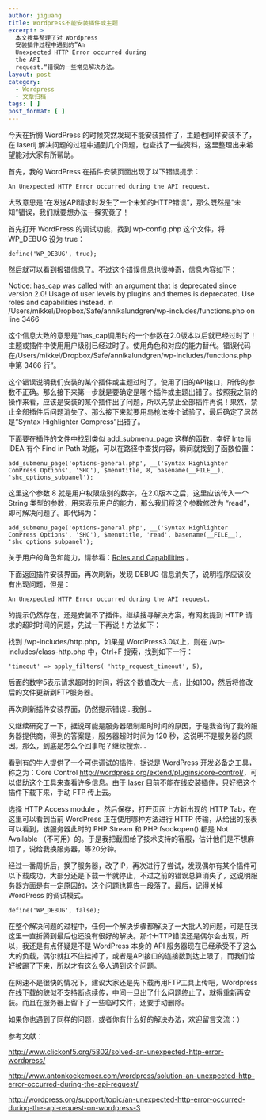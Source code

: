 ```yaml
---
author: jiguang
title: Wordpress不能安装插件或主题
excerpt: >
  本文搜集整理了对 Wordpress
  安装插件过程中遇到的”An
  Unexpected HTTP Error occurred during
  the API
  request.“错误的一些常见解决办法。
layout: post
category:
  - Wordpress
  - 文章归档
tags: [ ]
post_format: [ ]
---
```

今天在折腾 WordPress 的时候突然发现不能安装插件了，主题也同样安装不了，在 laserij 解决问题的过程中遇到几个问题，也查找了一些资料，这里整理出来希望能对大家有所帮助。

首先，我的 WordPress 在插件安装页面出现了以下错误提示：

    An Unexpected HTTP Error occurred during the API request.

大致意思是“在发送API请求时发生了一个未知的HTTP错误”，那么既然是“未知”错误，我们就要想办法一探究竟了！

首先打开 WordPress 的调试功能，找到 wp-config.php 这个文件，将 WP_DEBUG 设为 true：

    define('WP_DEBUG', true);

然后就可以看到报错信息了。不过这个错误信息也很神奇，信息内容如下：

Notice: has_cap was called with an argument that is deprecated since version 2.0! Usage of user levels by plugins and themes is deprecated. Use roles and capabilities instead. in /Users/mikkel/Dropbox/Safe/annikalundgren/wp-includes/functions.php on line 3466

这个信息大致的意思是“has_cap调用时的一个参数在2.0版本以后就已经过时了！主题或插件中使用用户级别已经过时了。使用角色和对应的能力替代。错误代码在/Users/mikkel/Dropbox/Safe/annikalundgren/wp-includes/functions.php 中第 3466 行”。

这个错误说明我们安装的某个插件或主题过时了，使用了旧的API接口，所传的参数不正确。那么接下来第一步就是要确定是哪个插件或主题出错了。按照我之前的操作来看，应该是安装的某个插件出了问题，所以先禁止全部插件再说！果然，禁止全部插件后问题消失了。那么接下来就要用鸟枪法挨个试验了，最后确定了居然是“Syntax Highlighter Compress”出错了。

下面要在插件的文件中找到类似 add\_submenu\_page 这样的函数，幸好 Intellij IDEA 有个 Find in Path 功能，可以在路径中查找内容，瞬间就找到了函数位置：

    add_submenu_page('options-general.php', __('Syntax Highlighter ComPress Options', 'SHC'), $menutitle, 8, basename(__FILE__), 'shc_options_subpanel');

这里这个参数 8 就是用户权限级别的数字，在2.0版本之后，这里应该传入一个 String 类型的参数，用来表示用户的能力，那么我们将这个参数修改为 “read”，即可解决问题了。即代码为：

    add_submenu_page('options-general.php', __('Syntax Highlighter ComPress Options', 'SHC'), $menutitle, 'read', basename(__FILE__), 'shc_options_subpanel');

关于用户的角色和能力，请参看：[Roles and Capabilities][1] 。

下面返回插件安装界面，再次刷新，发现 DEBUG 信息消失了，说明程序应该没有出现问题，但是：

    An Unexpected HTTP Error occurred during the API request.

的提示仍然存在，还是安装不了插件。继续搜寻解决方案，有网友提到 HTTP 请求的超时时间的问题，先试一下再说！方法如下：

找到 /wp-includes/http.php，如果是 WordPress3.0以上，则在 /wp-includes/class-http.php 中，Ctrl+F 搜索，找到如下一行：

    'timeout' => apply_filters( 'http_request_timeout', 5),

后面的数字5表示请求超时的时间，将这个数值改大一点，比如100，然后将修改后的文件更新到FTP服务器。

再次刷新插件安装界面，仍然提示错误…我倒…

又继续研究了一下，据说可能是服务器限制超时时间的原因，于是我咨询了我的服务器提供商，得到的答案是，服务器超时时间为 120 秒，这说明不是服务器的原因。那么，到底是怎么个回事呢？继续搜索…

看到有的牛人提供了一个可供调试的插件，据说是 WordPress 开发必备之工具，称之为：Core Control <http://wordpress.org/extend/plugins/core-control/>，可以借助这个工具来查看许多信息。由于 [laser][2] 目前不能在线安装插件，只好把这个插件下载下来，手动 FTP 传上去。

选择 HTTP Access module ，然后保存，打开页面上方新出现的 HTTP Tab，在这里可以看到当前 WordPress 正在使用哪种方法进行 HTTP 传输，从给出的报表可以看到，该服务器此时的 PHP Stream 和 PHP fsockopen() 都是 Not Available （不可用）的。于是我把截图给了技术支持的客服，估计他们是不想麻烦了，说给我换服务器，等20分钟。

经过一番周折后，换了服务器，改了IP，再次进行了尝试，发现偶尔有某个插件可以下载成功，大部分还是下载一半就停止，不过之前的错误总算消失了，这说明服务器方面是有一定原因的，这个问题也算告一段落了。最后，记得关掉 WordPress 的调试模式。

    define('WP_DEBUG', false);

在整个解决问题的过程中，任何一个解决步骤都解决了一大批人的问题，可是在我这里一直折腾到最后也还没有很好的解决。那个HTTP错误还是偶尔会出现，所以，我还是有点怀疑是不是 WordPress 本身的 API 服务器现在已经承受不了这么大的负载，偶尔就扛不住挂掉了，或者是API接口的连接数到达上限了，而我们恰好被踢了下来，所以才有这么多人遇到这个问题。

在网速不是很快的情况下，建议大家还是先下载再用FTP工具上传吧，Wordpress在线下载的貌似不支持断点续传，中间一旦出了什么问题终止了，就得重新再安装。而且在服务器上留下了一些临时文件，还要手动删除。

如果你也遇到了同样的问题，或者你有什么好的解决办法，欢迎留言交流：）

参考文献：

<http://www.clickonf5.org/5802/solved-an-unexpected-http-error-wordpress/>

<http://www.antonkoekemoer.com/wordpress/solution-an-unexpected-http-error-occurred-during-the-api-request/>

<http://wordpress.org/support/topic/an-unexpected-http-error-occurred-during-the-api-request-on-wordpress-3>

 [1]: http://codex.wordpress.org/Roles_and_Capabilities
 [2]: http://www.44ux.com "姬光"